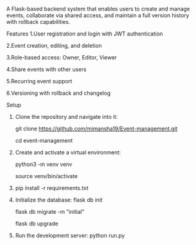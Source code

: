 A Flask-based backend system that enables users to create and manage events, collaborate via shared access, and maintain a full version history with rollback capabilities.

Features
1.User registration and login with JWT authentication

2.Event creation, editing, and deletion

3.Role-based access: Owner, Editor, Viewer

4.Share events with other users

5.Recurring event support

6.Versioning with rollback and changelog

Setup

1. Clone the repository and navigate into it:

   git clone https://github.com/mimansha19/Event-management.git
   
   cd event-management

3. Create and activate a virtual environment:
   
   python3 -m venv venv
   
   source venv/bin/activate

5. pip install -r requirements.txt

6. Initialize the database:
   flask db init
   
   flask db migrate -m "initial"
   
   flask db upgrade

8. Run the development server:
   python run.py
